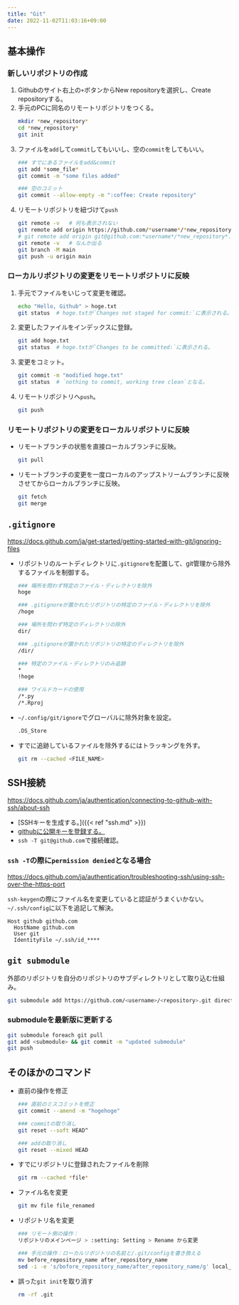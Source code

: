 ```yaml
---
title: "Git"
date: 2022-11-02T11:03:16+09:00
---
```


## 基本操作
### 新しいリポジトリの作成
1. Githubのサイト右上の`+`ボタンからNew repositoryを選択し、Create repositoryする。
1. 手元のPCに同名のリモートリポジトリをつくる。
	```bash
	mkdir *new_repository*
	cd *new_repository*
	git init
	```
1. ファイルを`add`して`commit`してもいいし、空の`commit`をしてもいい。
	```bash
	### すでにあるファイルをadd&commit
	git add *some_file*
	git commit -m "some files added"

	### 空のコミット
	git commit --allow-empty -m ":coffee: Create repository"
	```
1. リモートリポジトリを紐づけて`push`
	```bash
	git remote -v	# 何も表示されない
	git remote add origin https://github.com/*username*/*new_repository*.git	# HTTPの場合
	# git remote add origin git@github.com:*username*/*new_repository*.git	# SSHの場合
	git remote -v	# なんか出る
	git branch -M main
	git push -u origin main
	```

### ローカルリポジトリの変更をリモートリポジトリに反映
1. 手元でファイルをいじって変更を確認。
	```bash
	echo "Hello, Github" > hoge.txt
	git status	# hoge.txtが`Changes not staged for commit:`に表示される。
	```

1. 変更したファイルをインデックスに登録。
	```bash
	git add hoge.txt
	git status	# hoge.txtが`Changes to be committed:`に表示される。
	```

1. 変更をコミット。
	```bash
	git commit -m "modified hoge.txt"
	git status	# `nothing to commit, working tree clean`となる。
	```

1. リモートリポジトリへ`push`。
	```bash
	git push
	```

### リモートリポジトリの変更をローカルリポジトリに反映
- リモートブランチの状態を直接ローカルブランチに反映。
	```bash
	git pull
	```

- リモートブランチの変更を一度ローカルのアップストリームブランチに反映させてからローカルブランチに反映。
	```bash
	git fetch
	git merge
	```

## `.gitignore`
https://docs.github.com/ja/get-started/getting-started-with-git/ignoring-files

- リポジトリのルートディレクトリに`.gitignore`を配置して、git管理から除外するファイルを制御する。
	```bash
	### 場所を問わず特定のファイル・ディレクトリを除外
	hoge

	### .gitignoreが置かれたリポジトリの特定のファイル・ディレクトリを除外
	/hoge

	### 場所を問わず特定のディレクトリの除外
	dir/

	### .gitignoreが置かれたリポジトリの特定のディレクトリを除外
	/dir/

	### 特定のファイル・ディレクトリのみ追跡
	*
	!hoge
	
	### ワイルドカードの使用
	/*.py
	/*.Rproj
	```

- `~/.config/git/ignore`でグローバルに除外対象を設定。
	```bash
	.DS_Store
	```

- すでに追跡しているファイルを除外するにはトラッキングを外す。
	```bash
	git rm --cached <FILE_NAME>
	```

## SSH接続
https://docs.github.com/ja/authentication/connecting-to-github-with-ssh/about-ssh

- [SSHキーを生成する。]({{< ref "ssh.md" >}})
- [githubに公開キーを登録する。](https://docs.github.com/ja/authentication/connecting-to-github-with-ssh/adding-a-new-ssh-key-to-your-github-account)
- `ssh -T git@github.com`で接続確認。

### `ssh -T`の際に`permission denied`となる場合
https://docs.github.com/ja/authentication/troubleshooting-ssh/using-ssh-over-the-https-port

`ssh-keygen`の際にファイル名を変更していると認証がうまくいかない。`~/.ssh/config`に以下を追記して解決。
```
Host github github.com
  HostName github.com
  User git
  IdentityFile ~/.ssh/id_****
```

## `git submodule`
外部のリポジトリを自分のリポジトリのサブディレクトリとして取り込む仕組み。
```bash
git submodule add https://github.com/<username>/<repository>.git directory
```

### submoduleを最新版に更新する
```bash
git submodule foreach git pull
git add <submodule> && git commit -m "updated submodule"
git push
```

## そのほかのコマンド
- 直前の操作を修正
	```bash
	### 直前のミスコミットを修正
	git commit --amend -m "hogehoge"

	### commitの取り消し
	git reset --soft HEAD^

	### addの取り消し
	git reset --mixed HEAD
	```

- すでにリポジトリに登録されたファイルを削除
	```bash
	git rm --cached *file*
	```

- ファイル名を変更
	```bash
	git mv file file_renamed
	```

- リポジトリ名を変更
	```bash
	### リモート側の操作：
	リポジトリのメインページ > :setting: Setting > Rename から変更

	### 手元の操作：ローカルリポジトリの名前と/.git/configを書き換える
	mv before_repository_name after_repository_name
	sed -i -e 's/bofore_repository_name/after_repository_name/g' local_repository/.git/config
	```

- 誤った`git init`を取り消す
	```bash
	rm -rf .git
	```

